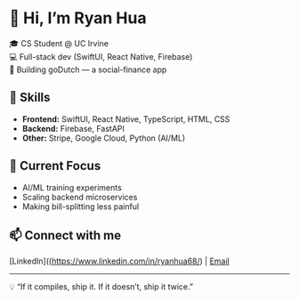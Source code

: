 # 👋 Hi, I’m Ryan Hua  

🎓 CS Student @ UC Irvine  
💻 Full-stack dev (SwiftUI, React Native, Firebase)  
🚀 Building goDutch — a social-finance app  

## 🔧 Skills  
- **Frontend:** SwiftUI, React Native, TypeScript, HTML, CSS  
- **Backend:** Firebase, FastAPI  
- **Other:** Stripe, Google Cloud, Python (AI/ML)  

## 🌱 Current Focus  
- AI/ML training experiments  
- Scaling backend microservices  
- Making bill-splitting less painful  

## 📫 Connect with me  
[LinkedIn]((https://www.linkedin.com/in/ryanhua68/) | [Email](mailto:ryanhua@email.com)  

---
💡 “If it compiles, ship it. If it doesn’t, ship it twice.”
